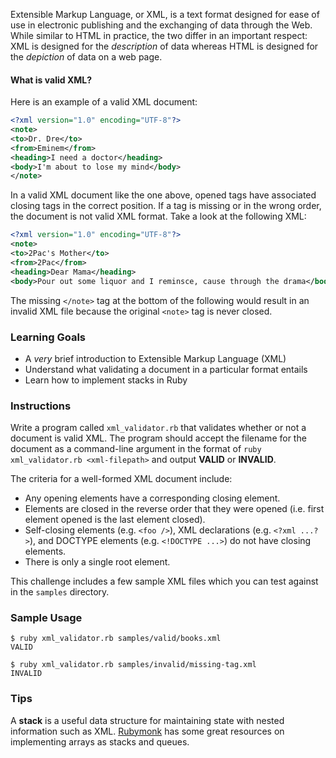 Extensible Markup Language, or XML, is a text format designed for ease of use in electronic publishing and the exchanging of data through the Web. While similar to HTML in practice, the two differ in an important respect: XML is designed for the _description_ of data whereas HTML is designed for the _depiction_ of data on a web page.

#### What is valid XML?

Here is an example of a valid XML document:

```xml
<?xml version="1.0" encoding="UTF-8"?>
<note>
<to>Dr. Dre</to>
<from>Eminem</from>
<heading>I need a doctor</heading>
<body>I'm about to lose my mind</body>
</note>
```

In a valid XML document like the one above, opened tags have associated closing tags in the correct position. If a tag is missing or in the wrong order, the document is not valid XML format. Take a look at the following XML:

```xml
<?xml version="1.0" encoding="UTF-8"?>
<note>
<to>2Pac's Mother</to>
<from>2Pac</from>
<heading>Dear Mama</heading>
<body>Pour out some liquor and I reminsce, cause through the drama</body>
```

The missing `</note>` tag at the bottom of the following would result in an invalid XML file because the original `<note>` tag is never closed.

### Learning Goals

* A _very_ brief introduction to Extensible Markup Language (XML)
* Understand what validating a document in a particular format entails
* Learn how to implement stacks in Ruby

### Instructions

Write a program called `xml_validator.rb` that validates whether or not a document is valid XML. The program should accept the filename for the document as a command-line argument in the format of `ruby xml_validator.rb <xml-filepath>` and output **VALID** or **INVALID**.

The criteria for a well-formed XML document include:

* Any opening elements have a corresponding closing element.
* Elements are closed in the reverse order that they were opened (i.e. first element opened is the last element closed).
* Self-closing elements (e.g. `<foo />`), XML declarations (e.g. `<?xml ...?>`), and DOCTYPE elements (e.g. `<!DOCTYPE ...>`) do not have closing elements.
* There is only a single root element.

This challenge includes a few sample XML files which you can test against in the `samples` directory.

### Sample Usage

```no-highlight
$ ruby xml_validator.rb samples/valid/books.xml
VALID

$ ruby xml_validator.rb samples/invalid/missing-tag.xml
INVALID
```

### Tips

A **stack** is a useful data structure for maintaining state with nested information such as XML. [Rubymonk][rubymonk] has some great resources on implementing arrays as stacks and queues.

[rubymonk]: http://rubymonk.com/learning/books/4-ruby-primer-ascent/chapters/33-advanced-arrays/lessons/86-stacks-and-queues
